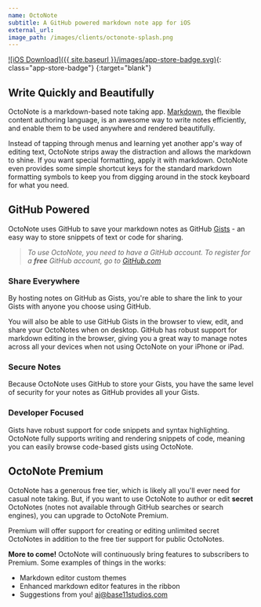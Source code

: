 ```yaml
---
name: OctoNote
subtitle: A GitHub powered markdown note app for iOS
external_url:
image_path: /images/clients/octonote-splash.png
---
```


[![iOS Download]({{ site.baseurl }}/images/app-store-badge.svg)](https://itunes.apple.com/us/app/octonote/id1433164731?ls=1&mt=8){: class="app-store-badge"}
{:target="blank"}

## Write Quickly and Beautifully

OctoNote is a markdown-based note taking app.  [Markdown](https://github.com/adam-p/markdown-here/wiki/Markdown-Cheatsheet), the flexible content authoring language, is an awesome way to write notes efficiently, and enable them to be used anywhere and rendered beautifully.

Instead of tapping through menus and learning yet another app's way of editing text, OctoNote strips away the distraction and allows the markdown to shine.  If you want special formatting, apply it with markdown. OctoNote even provides some simple shortcut keys for the standard markdown formatting symbols to keep you from digging around in the stock keyboard for what you need.

## GitHub Powered

OctoNote uses GitHub to save your markdown notes as GitHub [Gists](https://help.github.com/articles/about-gists/) - an easy way to store snippets of text or code for sharing.

> *To use OctoNote, you need to have a GitHub account.  To register for a **free** GitHub account, go to [GitHub.com](https://github.com/join)*

### Share Everywhere

By hosting notes on GitHub as Gists, you're able to share the link to your Gists with anyone you choose using GitHub.

You will also be able to use GitHub Gists in the browser to view, edit, and share your OctoNotes when on desktop.  GitHub has robust support for markdown editing in the browser, giving you a great way to manage notes across all your devices when not using OctoNote on your iPhone or iPad.

### Secure Notes

Because OctoNote uses GitHub to store your Gists, you have the same level of security for your notes as GitHub provides all your Gists.

### Developer Focused

Gists have robust support for code snippets and syntax highlighting. OctoNote fully supports writing and rendering snippets of code, meaning you can easily browse code-based gists using OctoNote.

## OctoNote Premium

OctoNote has a generous free tier, which is likely all you'll ever need for casual note taking.  But, if you want to use OctoNote to author or edit **secret** OctoNotes (notes not available through GitHub searches or search engines), you can upgrade to OctoNote Premium.

Premium will offer support for creating or editing unlimited secret OctoNotes in addition to the free tier support for public OctoNotes.

**More to come!** OctoNote will continuously bring features to subscribers to Premium.  Some examples of things in the works:

* Markdown editor custom themes
* Enhanced markdown editor features in the ribbon
* Suggestions from you! [aj@base11studios.com](mailto:aj@base11studios.com)
